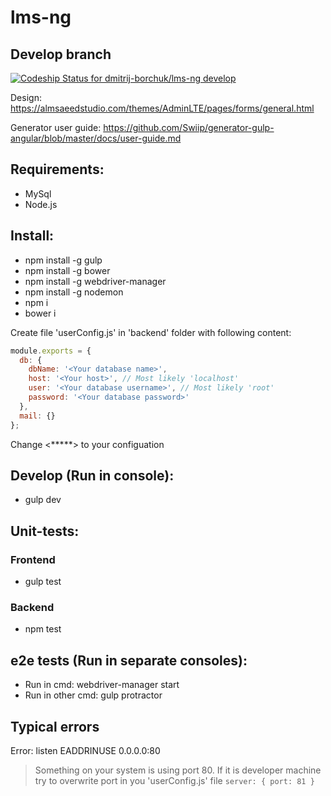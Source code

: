 # lms-ng

## Develop branch
[ ![Codeship Status for dmitrij-borchuk/lms-ng develop](https://app.codeship.com/projects/6100caf0-cc6c-0134-17a1-7eac565ffce4/status?branch=develop)](https://app.codeship.com/projects/200206)

Design: https://almsaeedstudio.com/themes/AdminLTE/pages/forms/general.html

Generator user guide: https://github.com/Swiip/generator-gulp-angular/blob/master/docs/user-guide.md

## Requirements:
  * MySql
  * Node.js

## Install:
  * npm install -g gulp
  * npm install -g bower
  * npm install -g webdriver-manager
  * npm install -g nodemon
  * npm i
  * bower i

Create file 'userConfig.js' in 'backend' folder with following content:
```javascript
module.exports = {
  db: {
    dbName: '<Your database name>',
    host: '<Your host>', // Most likely 'localhost'
    user: '<Your database username>', // Most likely 'root'
    password: '<Your database password>'
  },
  mail: {}
};
```
Change <*****> to your configuation


## Develop (Run in console):
  * gulp dev


## Unit-tests:

### Frontend
  * gulp test

### Backend
  * npm test


## e2e tests (Run in separate consoles):
  * Run in cmd: webdriver-manager start
  * Run in other cmd: gulp protractor

## Typical errors

Error: listen EADDRINUSE 0.0.0.0:80
  > Something on your system is using port 80. If it is developer machine try to overwrite port in you 'userConfig.js' file `server: { port: 81 }`